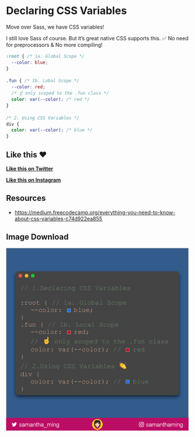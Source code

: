 # Declaring CSS Variables

Move over Sass, we have CSS variables!

I still love Sass of course. But it’s great native CSS supports this.
✅ No need for preprocessors & No more compiling!


```css
:root { /* 1a. Global Scope */
  --color: blue;
}

.fun { /* 1b. Lobal Scope */
  --color: red;
  /* ☝️ only scoped to the .fun class */
  color: var(--color); /* red */
}

/* 2. Using CSS Variables */
div {
  color: var(--color); /* blue */
}
```

## Like this ❤️

**[Like this on Twitter](https://twitter.com/samantha_ming/status/967484515835822081)**

**[Like this on Instagram](https://www.instagram.com/p/Bflz5FeAHUu/?taken-by=samanthaming)**


## Resources

- https://medium.freecodecamp.org/everything-you-need-to-know-about-css-variables-c74d922ea855


## Image Download

![Download](4-declaring-css-variables.png)
